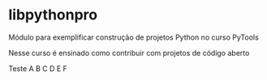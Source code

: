 # libpythonpro
Módulo para exemplificar construção de projetos Python no curso PyTools

Nesse curso é ensinado como contribuir com projetos de código aberto

Teste A B C D E F